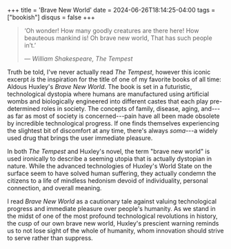 +++
title = 'Brave New World'
date = 2024-06-26T18:14:25-04:00
tags = ["bookish"]
disqus = false
+++

> ‘Oh wonder!
> How many goodly creatures are there here!
> How beauteous mankind is! Oh brave new world,
> That has such people in’t.’
>
> — *William Shakespeare, The Tempest*

Truth be told, I've never actually read *The Tempest*, however this iconic excerpt *is* the inspiration for the title of one of my favorite books of all time: Aldous Huxley's *Brave New World*. The book is set in a futuristic, technological dystopia where humans are manufactured using artificial wombs and biologically engineered into different castes that each play pre-determined roles in society. The concepts of family, disease, aging, and---as far as most of society is concerned---pain have all been made obsolete by incredible technological progress. If one finds themselves experiencing the slightest bit of discomfort at any time, there's always *soma*---a widely used drug that brings the user immediate pleasure. 

In both *The Tempest* and Huxley's novel, the term "brave new world" is used ironically to describe a seeming utopia that is actually dystopian in nature. While the advanced technologies of Huxley's World State on the surface seem to have solved human suffering, they actually condemn the citizens to a life of mindless hedonism devoid of individuality, personal connection, and overall meaning.

I read *Brave New World* as a cautionary tale against valuing technological progress and immediate pleasure over people's humanity. As we stand in the midst of one of the most profound technological revolutions in history, the cusp of our own brave new world, Huxley's prescient warning reminds us to not lose sight of the whole of humanity, whom innovation should strive to serve rather than suppress.